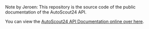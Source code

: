 Note by Jeroen:
This repository is the source code of the public documentation of the AutoScout24 API.

You can view the [AutoScout24 API Documentation online over here](https://autoscout24.github.io/api).
